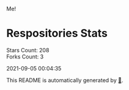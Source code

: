 Me!

# Respositories Stats
Stars Count: 208  
Forks Count: 3

2021-09-05 00:04:35  

This README is automatically generated by [🐰](https://github.com/rnitta/rnitta).
